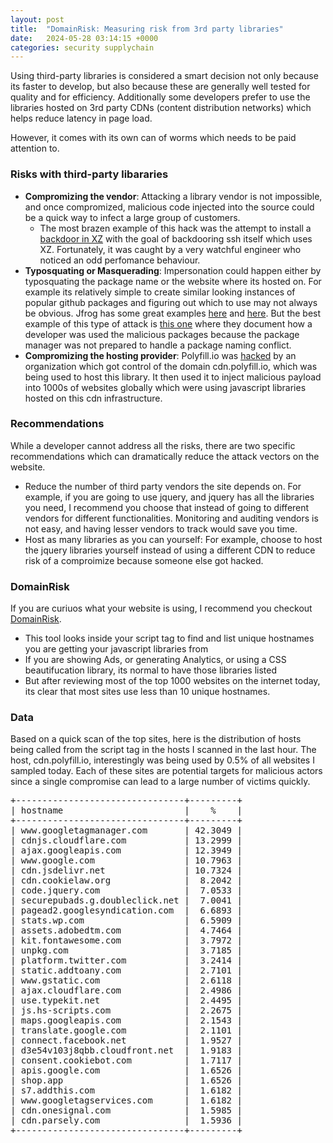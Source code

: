 ```yaml
---
layout: post
title:  "DomainRisk: Measuring risk from 3rd party libraries"
date:   2024-05-28 03:14:15 +0000
categories: security supplychain
---
```

Using third-party libraries is considered a smart decision not only because its faster to develop, but also because these are generally well tested for quality and for efficiency. Additionally some developers prefer to use the libraries hosted on 3rd party CDNs (content distribution networks) which helps reduce latency in page load. 

However, it comes with its own can of worms which needs to be paid attention to.

### Risks with third-party libararies
* **Compromizing the vendor**: Attacking a library vendor is not impossible, and once compromized, malicious code injected into the source could be a quick way to infect a large group of customers. 
    * The most brazen example of this hack was the attempt to install a [backdoor in XZ](https://techcommunity.microsoft.com/t5/microsoft-defender-vulnerability/microsoft-faq-and-guidance-for-xz-utils-backdoor/ba-p/4101961) with the goal of backdooring ssh itself which uses XZ. Fortunately, it was caught by a very watchful engineer who noticed an odd perfomance behaviour.
* **Typosquating or Masquerading**: Impersonation could happen either by typosquating the package name or the website where its hosted on. For example its relatively simple to create similar looking instances of popular github packages and figuring out which to use may not always be obvious. Jfrog has some great examples [here](https://jfrog.com/blog/developers-under-attack-leveraging-typosquatting-for-crypto-mining/) and [here](https://jfrog.com/blog/malware-civil-war-malicious-npm-packages-targeting-malware-authors/). But the best example of this type of attack is [this one](https://jfrog.com/blog/python-wheel-jacking-in-supply-chain-attacks/) where they document how a developer was used the malicious packages because the package manager was not prepared to handle a package naming conflict.
* **Compromizing the hosting provider**: Polyfill.io was [hacked](https://www.theregister.com/2024/06/25/polyfillio_china_crisis/) by an organization which got control of the domain cdn.polyfill.io, which was being used to host this library. It then used it to inject malicious payload into 1000s of websites globally which were using javascript libraries hosted on this cdn infrastructure.

### Recommendations
While a developer cannot address all the risks, there are two specific recommendations which can dramatically reduce the attack vectors on the website.
* Reduce the number of third party vendors the site depends on. For example, if you are going to use jquery, and jquery has all the libraries you need, I recommend you choose that instead of going to different vendors for different functionalities. Monitoring and auditing vendors is not easy, and having lesser vendors to track would save you time.
* Host as many libraries as you can yourself: For example, choose to host the jquery libraries yourself instead of using a different CDN to reduce risk of a comproimize because someone else got hacked.

### DomainRisk
If you are curiuos what your website is using, I recommend you checkout [DomainRisk](https://github.com/royans/domainrisk).
* This tool looks inside your script tag to find and list unique hostnames you are getting your javascript libraries from
* If you are showing Ads, or generating Analytics, or using a CSS beautifucation library, its normal to have those libraries listed
* But after reviewing most of the top 1000 websites on the internet today, its clear that most sites use less than 10 unique hostnames.

### Data
Based on a quick scan of the top sites, here is the distribution of hosts being called from the script tag in the hosts I scanned in the last hour. The host, cdn.polyfill.io, interestingly was being used by 0.5% of all websites I sampled today. Each of these sites are potential targets for malicious actors since a single compromise can lead to a large number of victims quickly.  
<pre>
+--------------------------------+---------+
| hostname                       |    %    |
+--------------------------------+---------+
| www.googletagmanager.com       | 42.3049 |
| cdnjs.cloudflare.com           | 13.2999 |
| ajax.googleapis.com            | 12.3949 |
| www.google.com                 | 10.7963 |
| cdn.jsdelivr.net               | 10.7324 |
| cdn.cookielaw.org              |  8.2042 |
| code.jquery.com                |  7.0533 |
| securepubads.g.doubleclick.net |  7.0041 |
| pagead2.googlesyndication.com  |  6.6893 |
| stats.wp.com                   |  6.5909 |
| assets.adobedtm.com            |  4.7464 |
| kit.fontawesome.com            |  3.7972 |
| unpkg.com                      |  3.7185 |
| platform.twitter.com           |  3.2414 |
| static.addtoany.com            |  2.7101 |
| www.gstatic.com                |  2.6118 |
| ajax.cloudflare.com            |  2.4986 |
| use.typekit.net                |  2.4495 |
| js.hs-scripts.com              |  2.2675 |
| maps.googleapis.com            |  2.1543 |
| translate.google.com           |  2.1101 |
| connect.facebook.net           |  1.9527 |
| d3e54v103j8qbb.cloudfront.net  |  1.9183 |
| consent.cookiebot.com          |  1.7117 |
| apis.google.com                |  1.6526 |
| shop.app                       |  1.6526 |
| s7.addthis.com                 |  1.6182 |
| www.googletagservices.com      |  1.6182 |
| cdn.onesignal.com              |  1.5985 |
| cdn.parsely.com                |  1.5936 |
+--------------------------------+---------+
</pre>
